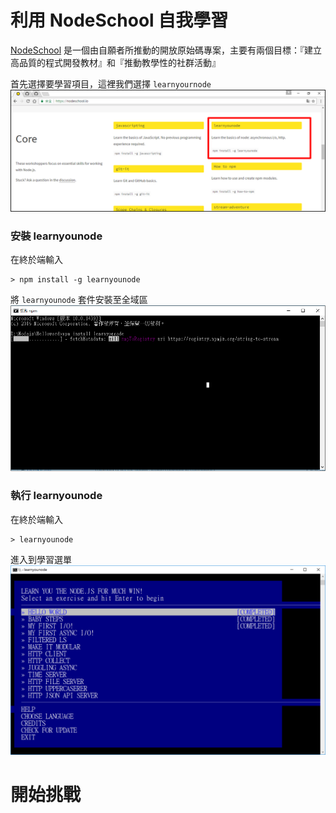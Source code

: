 # 利用 NodeSchool 自我學習

[NodeSchool](https://nodeschool.io/
) 是一個由自願者所推動的開放原始碼專案，主要有兩個目標：『建立高品質的程式開發教材』和『推動教學性的社群活動』

首先選擇要學習項目，這裡我們選擇 `learnyournode`
![](/assets/learn_01.png)

<!-- toc -->



### 安裝 learnyounode
在終於端輸入
```
> npm install -g learnyounode 
```

將 `learnyounode` 套件安裝至全域區
![](/assets/learn_02.png)


### 執行 learnyounode

在終於端輸入
```
> learnyounode 
```

進入到學習選單
![](/assets/learn_03.png)


# 開始挑戰



